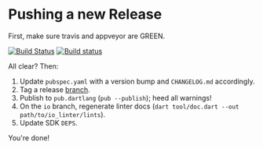 # Pushing a new Release

First, make sure travis and appveyor are GREEN.

[![Build Status](https://travis-ci.org/dart-lang/linter.svg)](https://travis-ci.org/dart-lang/linter)
[![Build status](https://ci.appveyor.com/api/projects/status/3a2437l58uhmvckm/branch/master?svg=true)](https://ci.appveyor.com/project/pq/linter/branch/master)

All clear?  Then:

  1. Update `pubspec.yaml` with a version bump and `CHANGELOG.md` accordingly.
  2. Tag a release [branch](https://github.com/dart-lang/linter/releases).
  3. Publish to `pub.dartlang` (`pub --publish`); heed all warnings!
  4. On the `io` branch, regenerate linter docs (`dart tool/doc.dart --out path/to/io_linter/lints`).
  5. Update SDK `DEPS`.

You're done!
